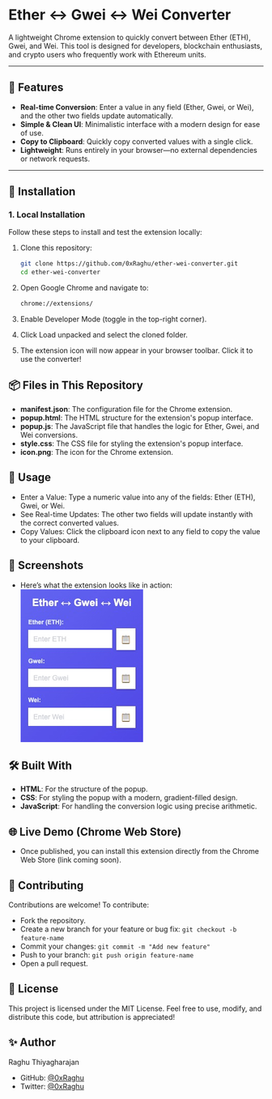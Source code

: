 # Ether ↔ Gwei ↔ Wei Converter

A lightweight Chrome extension to quickly convert between Ether (ETH), Gwei, and Wei. This tool is designed for developers, blockchain enthusiasts, and crypto users who frequently work with Ethereum units.

---

## 🚀 Features

- **Real-time Conversion**: Enter a value in any field (Ether, Gwei, or Wei), and the other two fields update automatically.
- **Simple & Clean UI**: Minimalistic interface with a modern design for ease of use.
- **Copy to Clipboard**: Quickly copy converted values with a single click.
- **Lightweight**: Runs entirely in your browser—no external dependencies or network requests.

---

## 🔧 Installation

### 1. **Local Installation**

Follow these steps to install and test the extension locally:

1. Clone this repository:

   ```bash
   git clone https://github.com/0xRaghu/ether-wei-converter.git
   cd ether-wei-converter
   ```

2. Open Google Chrome and navigate to:

   ```bash
   chrome://extensions/
   ```

3. Enable Developer Mode (toggle in the top-right corner).

4. Click Load unpacked and select the cloned folder.

5. The extension icon will now appear in your browser toolbar. Click it to use the converter!

## 📦 Files in This Repository

- **manifest.json**: The configuration file for the Chrome extension.
- **popup.html**: The HTML structure for the extension's popup interface.
- **popup.js**: The JavaScript file that handles the logic for Ether, Gwei, and Wei conversions.
- **style.css**: The CSS file for styling the extension's popup interface.
- **icon.png**: The icon for the Chrome extension.

## 📖 Usage

- Enter a Value: Type a numeric value into any of the fields: Ether (ETH), Gwei, or Wei.
- See Real-time Updates: The other two fields will update instantly with the correct converted values.
- Copy Values: Click the clipboard icon next to any field to copy the value to your clipboard.

## 🎨 Screenshots

- Here’s what the extension looks like in action:
  ![Screenshot](image.png)

## 🛠️ Built With

- **HTML**: For the structure of the popup.
- **CSS**: For styling the popup with a modern, gradient-filled design.
- **JavaScript**: For handling the conversion logic using precise arithmetic.

## 🌐 Live Demo (Chrome Web Store)

- Once published, you can install this extension directly from the Chrome Web Store (link coming soon).

## 🤝 Contributing

Contributions are welcome! To contribute:

- Fork the repository.
- Create a new branch for your feature or bug fix:
  `git checkout -b feature-name`
- Commit your changes:
  `git commit -m "Add new feature"`
- Push to your branch:
  `git push origin feature-name`
- Open a pull request.

## 📝 License

This project is licensed under the MIT License. Feel free to use, modify, and distribute this code, but attribution is appreciated!

## ✨ Author

Raghu Thiyagharajan

- GitHub: [@0xRaghu](https://github.com/0xRaghu)
- Twitter: [@0xRaghu](https://x.com/0xRaghu)

